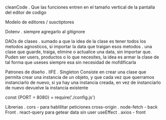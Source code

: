 cleanCode
 . Que las funciones entren en el tamaño vertical de la pantalla del editor de codigo 

Modelo de editores / susctiptores

Dotenv
    . siempre agregarlo al gitignore

DAOs de clases
    . sumado a que la idea de la clase es tener todos los metodos agnosticos, si importar la data que traigan esos metodos
    . una clase que guarde, traiga, elimine o actualice una data, sin importar que. Puden ser users, productos o lo que necesites, la idea es armar la clase de tal forma que useses siempre esa sin necesidad de mofdificarla

Patrones de diseño
    . IIFE
    . Singleton
        Consiste en crear una clase que permita crear una instancia de un objeto, y que cada vez que querramos instanciarlo de nuevo, si ya hay una instancia creada, en vez de instanciarlo de nuevo devuelve la instancia existente

const {PORT = 8080} = require('./config.js')

Librerias
    . cors - para hablilitar peticiones cross-origin
    . node-fetch - back
    Front
    . react-query para getear data sin user useEffect
    . axios - front
